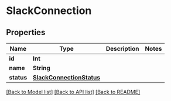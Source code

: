 # SlackConnection

## Properties

Name | Type | Description | Notes
------------ | ------------- | ------------- | -------------
**id** | **Int** |  | 
**name** | **String** |  | 
**status** | [**SlackConnectionStatus**](SlackConnectionStatus.md) |  | 

[[Back to Model list]](../#documentation-for-models) [[Back to API list]](../#documentation-for-api-endpoints) [[Back to README]](../)


